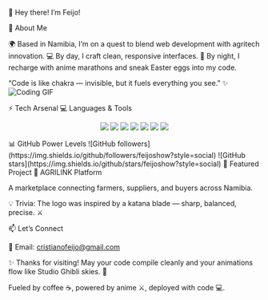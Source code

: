 👋 Hey there! I’m Feijo!
<div align="center">

</div>
🚀 About Me

🌍 Based in Namibia, I’m on a quest to blend web development with agritech innovation.
💻 By day, I craft clean, responsive interfaces.
🎌 By night, I recharge with anime marathons and sneak Easter eggs into my code.

“Code is like chakra — invisible, but it fuels everything you see.” ✨
![Coding GIF](https://media.giphy.com/media/xTuejUXga59OjT6ipN/giphy.gif)

⚡ Tech Arsenal
💻 Languages & Tools
<p align="center"> <img src="https://img.shields.io/badge/Code-HTML5-orange?logo=html5&logoColor=white&style=for-the-badge"/> <img src="https://img.shields.io/badge/Code-CSS3-blue?logo=css3&logoColor=white&style=for-the-badge"/> <img src="https://img.shields.io/badge/Code-JavaScript-yellow?logo=javascript&logoColor=black&style=for-the-badge"/> <img src="https://img.shields.io/badge/Framework-React-61DAFB?logo=react&logoColor=black&style=for-the-badge"/> <img src="https://img.shields.io/badge/Runtime-Node.js-green?logo=node.js&logoColor=white&style=for-the-badge"/> <img src="https://img.shields.io/badge/Version%20Control-Git-F05032?logo=git&logoColor=white&style=for-the-badge"/> <img src="https://img.shields.io/badge/Platform-GitHub-181717?logo=github&logoColor=white&style=for-the-badge"/> </p>
📊 GitHub Power Levels
![GitHub followers](https://img.shields.io/github/followers/feijoshow?style=social)
![GitHub stars](https://img.shields.io/github/stars/feijoshow?style=social)
📂 Featured Project
🌱 AGRILINK Platform

A marketplace connecting farmers, suppliers, and buyers across Namibia.

💡 Trivia: The logo was inspired by a katana blade — sharp, balanced, precise. ⚔️

📫 Let’s Connect

📧 Email: cristianofeijo@gmail.com



✨ Thanks for visiting! May your code compile cleanly and your animations flow like Studio Ghibli skies. 🌸

Fueled by coffee ☕, powered by anime ⚔️, deployed with code 💻.
